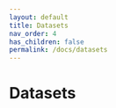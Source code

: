 ```yaml
---
layout: default
title: Datasets
nav_order: 4
has_children: false
permalink: /docs/datasets
---
```


# Datasets
